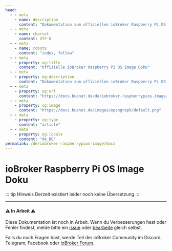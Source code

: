 ```yaml
---
head:
  - - meta
    - name: description
      content: "Dokumentation zum offiziellen ioBroker Raspberry Pi OS Image."
  - - meta
    - name: charset
      content: UTF‑8
  - - meta
    - name: robots
      content: "index, follow"
  - - meta
    - property: og:title
      content: "Offizielle ioBroker Raspberry Pi OS Image Doku"
  - - meta
    - property: og:description
      content: "Dokumentation zum offiziellen ioBroker Raspberry Pi OS Image."
  - - meta
    - property: og:url
      content: "https://docs.buanet.de/de/iobroker-raspberrypios-image/docs/"
  - - meta
    - property: og:image
      content: "https://docs.buanet.de/images/opengraph/default.png"
  - - meta
    - property: og:type
      content: "article"
  - - meta
    - property: og:locale
      content: "de_DE"
permalink: /de/iobroker-raspberrypios-image/docs
---
```


# ioBroker Raspberry Pi OS Image Doku

::: tip Hinweis
Derzeit existiert leider noch keine Übersetzung.
:::

---

#### :warning: In Arbeit :warning:

Diese Dokumentation ist noch in Arbeit. Wenn du Verbesserungen hast oder Fehler findest, melde bitte ein [issue](https://github.com/buanet/docs/issues) oder [bearbeite](https://github.com/buanet/docs/tree/main/docs/projects/iobroker-raspberryos-image/docs.md) gleich selbst.

Falls du noch Fragen hast, werde Teil der ioBroker Community im Discord, Telegram, Facebook oder [ioBroker Forum](https://forum.iobroker.net).